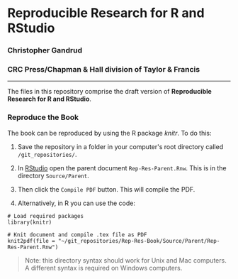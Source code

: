 # Reproducible Research for R and RStudio

### Christopher Gandrud

### CRC Press/Chapman & Hall division of Taylor & Francis

---

The files in this repository comprise the draft version of **Reproducible Research for R and RStudio**.

### Reproduce the Book

The book can be reproduced by using the R package *knitr*. To do this:

1. Save the repository in a folder in your computer's root directory called `/git_repositories/`.

2. In [RStudio](http://rstudio.org/) open the parent document `Rep-Res-Parent.Rnw`. This is in the directory `Source/Parent`.

3. Then click the `Compile PDF` button. This will compile the PDF. 

4. Alternatively, in R you can use the code:

```{r}
# Load required packages
library(knitr)

# Knit document and compile .tex file as PDF
knit2pdf(file = "~/git_repositories/Rep-Res-Book/Source/Parent/Rep-Res-Parent.Rnw")
```

> Note: this directory syntax should work for Unix and Mac computers. A different syntax is required on Windows computers.
